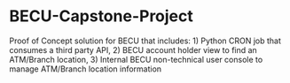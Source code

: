 # BECU-Capstone-Project
Proof of Concept solution for BECU that includes: 1) Python CRON job that consumes a third party API, 2) BECU account holder view to find an ATM/Branch location, 3) Internal BECU non-technical user console to manage ATM/Branch location information
